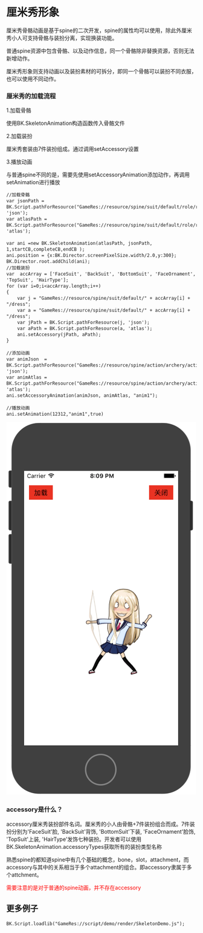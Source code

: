 # 厘米秀形象

厘米秀骨骼动画是基于spine的二次开发，spine的属性均可以使用，除此外厘米秀小人可支持骨骼与装扮分离，实现换装功能。

普通spine资源中包含骨骼、以及动作信息，同一个骨骼除非替换资源，否则无法新增动作。

厘米秀形象则支持动画以及装扮素材的可拆分，即同一个骨骼可以装扮不同衣服，也可以使用不同动作。



### 厘米秀的加载流程
1.加载骨骼

使用BK.SkeletonAnimation构造函数传入骨骼文件

	
2.加载装扮

厘米秀套装由7件装扮组成。通过调用setAccessory设置


3.播放动画
	
与普通spine不同的是，需要先使用setAccessoryAnimation添加动作，再调用setAnimation进行播放
	
```
//加载骨骼
var jsonPath = BK.Script.pathForResource("GameRes://resource/spine/suit/default/role/role", 'json');
var atlasPath = BK.Script.pathForResource("GameRes://resource/spine/suit/default/role/role", 'atlas');
    
var ani =new BK.SkeletonAnimation(atlasPath, jsonPath, 1,startCB,completeCB,endCB );
ani.position = {x:BK.Director.screenPixelSize.width/2.0,y:300};
BK.Director.root.addChild(ani);
//加载装扮
var  accArray = ['FaceSuit', 'BackSuit', 'BottomSuit', 'FaceOrnament', 'TopSuit', 'HairType'];
for (var i=0;i<accArray.length;i++)
{
    var j = "GameRes://resource/spine/suit/default/" + accArray[i] + "/dress";
    var a = "GameRes://resource/spine/suit/default/" + accArray[i] + "/dress";
    var jPath = BK.Script.pathForResource(j, 'json');
    var aPath = BK.Script.pathForResource(a, 'atlas');
    ani.setAccessory(jPath, aPath);
}

//添加动画
var animJson  = BK.Script.pathForResource("GameRes://resource/spine/action/archery/action", 'json');
var animAtlas = BK.Script.pathForResource("GameRes://resource/spine/action/archery/action", 'atlas');
ani.setAccessoryAnimation(animJson, animAtlas, "anim1");

//播放动画
ani.setAnimation(12312,"anim1",true)

```
![](./img/img2.png)

### accessory是什么？

accessory厘米秀装扮部件名词。厘米秀的小人由骨骼+7件装扮组合而成。7件装扮分别为'FaceSuit'脸, 'BackSuit'背饰, 'BottomSuit'下装, 'FaceOrnament'脸饰, 'TopSuit'上装, 'HairType'发饰七种装扮。开发者可以使用BK.SkeletonAnimation.accessoryTypes获取所有的装扮类型名称


熟悉spine的都知道spine中有几个基础的概念，bone，slot，attachment，而accessory与其中的关系相当于多个attachment的组合。即accessory隶属于多个attchment。

<font color=#ff0000>需要注意的是对于普通的spine动画，并不存在accessory</font>


## 更多例子

`BK.Script.loadlib("GameRes://script/demo/render/SkeletonDemo.js");`
